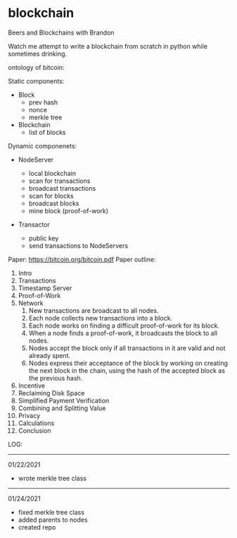 # blockchain
Beers and Blockchains with Brandon

Watch me attempt to write a blockchain from scratch in python while sometimes drinking.


ontology of bitcoin:

Static components:
* Block
  * prev hash
  * nonce
  * merkle tree
* Blockchain
  * list of blocks

Dynamic componenets:
* NodeServer
  * local blockchain
  * scan for transactions
  * broadcast transactions
  * scan for blocks
  * broadcast blocks
  * mine block (proof-of-work)
  
* Transactor
  * public key
  * send transactions to NodeServers


Paper: https://bitcoin.org/bitcoin.pdf
Paper outline:
1. Intro
2. Transactions
3. Timestamp Server
4. Proof-of-Work
5. Network
    1) New transactions are broadcast to all nodes.
    2) Each node collects new transactions into a block.
    3) Each node works on finding a difficult proof-of-work for its block.
    4) When a node finds a proof-of-work, it broadcasts the block to all nodes.
    5) Nodes accept the block only if all transactions in it are valid and not already spent.
    6) Nodes express their acceptance of the block by working on creating the next block in the
        chain, using the hash of the accepted block as the previous hash.
6. Incentive
7. Reclaiming Disk Space
8. Simplified Payment Verification
9. Combining and Splitting Value
10. Privacy
11. Calculations
12. Conclusion


LOG: 

----------------------------------------------------
01/22/2021

* wrote merkle tree class

----------------------------------------------------
01/24/2021

  * fixed merkle tree class
  * added parents to nodes
  * created repo




